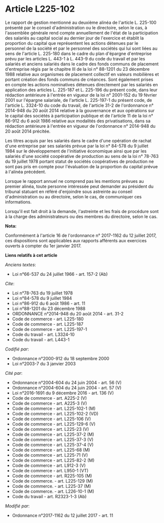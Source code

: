 # Article L225-102

Le rapport de gestion mentionné au deuxième alinéa de l'article L. 225-100 présenté par le conseil d'administration ou le
directoire, selon le cas, à l'assemblée générale rend compte annuellement de l'état de la participation des salariés au
capital social au dernier jour de l'exercice et établit la proportion du capital que représentent les actions détenues par le
personnel de la société et par le personnel des sociétés qui lui sont liées au sens de l'article L. 225-180 dans le cadre du
plan d'épargne d'entreprise prévu par les articles L. 443-1 à L. 443-9 du code du travail et par les salariés et anciens
salariés dans le cadre des fonds communs de placement d'entreprise régis par le chapitre III de la loi n° 88-1201 du 23
décembre 1988 relative aux organismes de placement collectif en valeurs mobilières et portant création des fonds communs de
créances. Sont également prises en compte les actions nominatives détenues directement par les salariés en application des
articles L. 225-187 et L. 225-196 du présent code, dans leur rédaction antérieure à l'entrée en vigueur de la loi n° 2001-152
du 19 février 2001 sur l'épargne salariale, de l'article L. 225-197-1 du présent code, de l'article L. 3324-10 du code du
travail, de l'article 31-2 de l'ordonnance n° 2014-948 du 20 août 2014 relative à la gouvernance et aux opérations sur le
capital des sociétés à participation publique et de l'article 11 de la loi n° 86-912 du 6 août 1986 relative aux modalités
des privatisations, dans sa rédaction antérieure à l'entrée en vigueur de l'ordonnance n° 2014-948 du 20 août 2014 précitée.

Les titres acquis par les salariés dans le cadre d'une opération de rachat d'une entreprise par ses salariés prévue par la
loi n° 84-578 du 9 juillet 1984 sur le développement de l'initiative économique ainsi que par les salariés d'une société
coopérative de production au sens de la loi n° 78-763 du 19 juillet 1978 portant statut de sociétés coopératives de
production ne sont pas pris en compte pour l'évaluation de la proportion du capital prévue à l'alinéa précédent.

Lorsque le rapport annuel ne comprend pas les mentions prévues au premier alinéa, toute personne intéressée peut demander au
président du tribunal statuant en référé d'enjoindre sous astreinte au conseil d'administration ou au directoire, selon le
cas, de communiquer ces informations.

Lorsqu'il est fait droit à la demande, l'astreinte et les frais de procédure sont à la charge des administrateurs ou des
membres du directoire, selon le cas.

**Nota:**

Conformément à l'article 16 de l'ordonnance n° 2017-1162 du 12 juillet 2017, ces dispositions sont applicables aux rapports
afférents aux exercices ouverts à compter du 1er janvier 2017.

**Liens relatifs à cet article**

_Anciens textes_:

  - Loi n°66-537 du 24 juillet 1966 - art. 157-2 (Ab)

_Cite_:

  - Loi n°78-763 du 19 juillet 1978
  - Loi n°84-578 du 9 juillet 1984
  - Loi n°86-912 du 6 août 1986 - art. 11
  - Loi n°88-1201 du 23 décembre 1988
  - ORDONNANCE n°2014-948 du 20 août 2014 - art. 31-2
  - Code de commerce - art. L225-180
  - Code de commerce - art. L225-187
  - Code de commerce - art. L225-197-1
  - Code du travail - art. L3324-10
  - Code du travail - art. L443-1

_Codifié par_:

  - Ordonnance n°2000-912 du 18 septembre 2000
  - Loi n°2003-7 du 3 janvier 2003

_Cité par_:

  - Ordonnance n°2004-604 du 24 juin 2004 - art. 56 (V)
  - Ordonnance n°2004-604 du 24 juin 2004 - art. 57 (V)
  - Loi n°2016-1691 du 9 décembre 2016 - art. 136 (V)
  - Code de commerce - art. A225-2 (V)
  - Code de commerce - art. A225-3 (V)
  - Code de commerce - art. L225-102-1 (M)
  - Code de commerce - art. L225-102-2 (VD)
  - Code de commerce - art. L225-106 (V)
  - Code de commerce - art. L225-129-6 (V)
  - Code de commerce - art. L225-23 (V)
  - Code de commerce - art. L225-37-2 (M)
  - Code de commerce - art. L225-37-3 (V)
  - Code de commerce - art. L225-37-4 (V)
  - Code de commerce - art. L225-68 (M)
  - Code de commerce - art. L225-71 (V)
  - Code de commerce - art. L225-82-2 (M)
  - Code de commerce - art. L912-3 (V)
  - Code de commerce - art. L950-1 (VT)
  - Code de commerce - art. R225-105 (M)
  - Code de commerce. - art. L225-129 (M)
  - Code de commerce. - art. L225-37 (M)
  - Code de commerce. - art. L226-10-1 (M)
  - Code du travail - art. R2323-1-3 (Ab)

_Modifié par_:

  - Ordonnance n°2017-1162 du 12 juillet 2017 - art. 11
